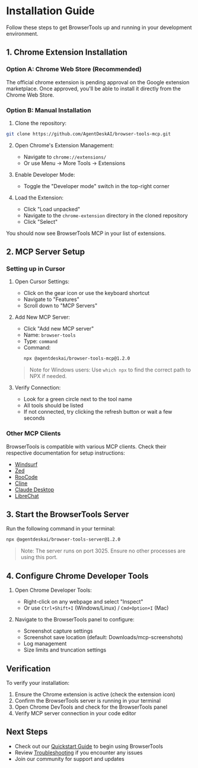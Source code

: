 # Installation Guide

Follow these steps to get BrowserTools up and running in your development environment.

## 1. Chrome Extension Installation

### Option A: Chrome Web Store (Recommended)
The official chrome extension is pending approval on the Google extension marketplace. Once approved, you'll be able to install it directly from the Chrome Web Store.

### Option B: Manual Installation
1. Clone the repository:
```bash
git clone https://github.com/AgentDeskAI/browser-tools-mcp.git
```

2. Open Chrome's Extension Management:
   - Navigate to `chrome://extensions/`
   - Or use Menu → More Tools → Extensions

3. Enable Developer Mode:
   - Toggle the "Developer mode" switch in the top-right corner

4. Load the Extension:
   - Click "Load unpacked"
   - Navigate to the `chrome-extension` directory in the cloned repository
   - Click "Select"

You should now see BrowserTools MCP in your list of extensions.

## 2. MCP Server Setup

### Setting up in Cursor

1. Open Cursor Settings:
   - Click on the gear icon or use the keyboard shortcut
   - Navigate to "Features"
   - Scroll down to "MCP Servers"

2. Add New MCP Server:
   - Click "Add new MCP server"
   - Name: `browser-tools`
   - Type: `command`
   - Command: 
     ```bash
     npx @agentdeskai/browser-tools-mcp@1.2.0
     ```

   > Note for Windows users: Use `which npx` to find the correct path to NPX if needed.

3. Verify Connection:
   - Look for a green circle next to the tool name
   - All tools should be listed
   - If not connected, try clicking the refresh button or wait a few seconds

### Other MCP Clients

BrowserTools is compatible with various MCP clients. Check their respective documentation for setup instructions:
- [Windsurf](https://windsurf.io)
- [Zed](https://zed.dev)
- [RooCode](https://roocode.com)
- [Cline](https://cline.dev)
- [Claude Desktop](https://claude.ai/desktop)
- [LibreChat](https://librechat.ai)

## 3. Start the BrowserTools Server

Run the following command in your terminal:

```bash
npx @agentdeskai/browser-tools-server@1.2.0
```

> Note: The server runs on port 3025. Ensure no other processes are using this port.

## 4. Configure Chrome Developer Tools

1. Open Chrome Developer Tools:
   - Right-click on any webpage and select "Inspect"
   - Or use `Ctrl+Shift+I` (Windows/Linux) / `Cmd+Option+I` (Mac)

2. Navigate to the BrowserTools panel to configure:
   - Screenshot capture settings
   - Screenshot save location (default: Downloads/mcp-screenshots)
   - Log management
   - Size limits and truncation settings

## Verification

To verify your installation:

1. Ensure the Chrome extension is active (check the extension icon)
2. Confirm the BrowserTools server is running in your terminal
3. Open Chrome DevTools and check for the BrowserTools panel
4. Verify MCP server connection in your code editor

## Next Steps

- Check out our [Quickstart Guide](quickstart.md) to begin using BrowserTools
- Review [Troubleshooting](troubleshooting.md) if you encounter any issues
- Join our community for support and updates